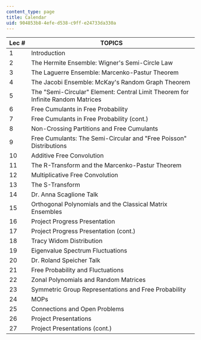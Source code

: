 ```yaml
---
content_type: page
title: Calendar
uid: 904853b8-4efe-d538-c9ff-e24733da330a
---
```


| Lec # | TOPICS |
| --- | --- |
| 1 | Introduction |
| 2 | The Hermite Ensemble: Wigner's Semi-Circle Law |
| 3 | The Laguerre Ensemble: Marcenko-Pastur Theorem |
| 4 | The Jacobi Ensemble: McKay's Random Graph Theorem |
| 5 | The "Semi-Circular" Element: Central Limit Theorem for Infinite Random Matrices |
| 6 | Free Cumulants in Free Probability |
| 7 | Free Cumulants in Free Probability (cont.) |
| 8 | Non-Crossing Partitions and Free Cumulants |
| 9 | Free Cumulants: The Semi-Circular and "Free Poisson" Distributions |
| 10 | Additive Free Convolution |
| 11 | The R-Transform and the Marcenko-Pastur Theorem |
| 12 | Multiplicative Free Convolution |
| 13 | The S-Transform |
| 14 | Dr. Anna Scaglione Talk |
| 15 | Orthogonal Polynomials and the Classical Matrix Ensembles |
| 16 | Project Progress Presentation |
| 17 | Project Progress Presentation (cont.) |
| 18 | Tracy Widom Distribution |
| 19 | Eigenvalue Spectrum Fluctuations |
| 20 | Dr. Roland Speicher Talk |
| 21 | Free Probability and Fluctuations |
| 22 | Zonal Polynomials and Random Matrices |
| 23 | Symmetric Group Representations and Free Probability |
| 24 | MOPs |
| 25 | Connections and Open Problems |
| 26 | Project Presentations |
| 27 | Project Presentations (cont.)